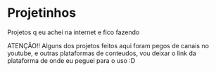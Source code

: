 # Projetinhos
Projetos q eu achei na internet e fico fazendo


ATENÇÃO!! 
Alguns dos projetos feitos aqui foram pegos de canais no youtube, e outras plataformas de conteudos, vou deixar o link da plataforma de onde eu peguei para  o uso :D
